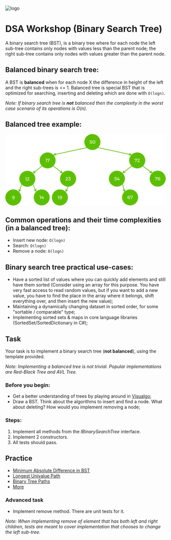 <img src="https://webassets.telerikacademy.com/images/default-source/logos/telerik-academy.svg)" alt="logo" width="300px" style="margin-top: 20px;"/>

# DSA Workshop (Binary Search Tree)

A binary search tree (BST), is a binary tree where for each node the left sub-tree contains only nodes with values less than the parent node; the right sub-tree contains only nodes with values greater than the parent node. 

## Balanced binary search tree:

A BST is **balanced** when for each node X the difference in height of the left and the right sub-trees is <= 1. Balanced tree is special BST that is optimized for searching, inserting and deleting which are done with `O(logn)`.

*Note: If binary search tree is **not** balanced then the complexity in the worst case scenario of its operations is O(n).*

## Balanced tree example:

![picture](Images/bst.png)

## Common operations and their time complexities (in a balanced tree):

- Insert new node: `O(logn)`
- Search: `O(logn)`
- Remove a node: `O(logn)`

## Binary search tree practical use-cases:

- Have a sorted list of values where you can quickly add elements and still have them sorted (Consider using an array for this purpose. You have very fast access to read random values, but if you want to add a new value, you have to find the place in the array where it belongs, shift everything over, and then insert the new value);
- Maintaining a dynamically changing dataset in sorted order, for some "sortable / comparable" type;
- Implementing sorted sets & maps in core language libraries (SortedSet/SortedDictionary in C#);

## Task

Your task is to implement a binary search tree (**not balanced**), using the template provided.

*Note: Implementing a balanced tree is not trivial. Popular implementations are Red-Black Tree and AVL Tree.*

### Before you begin:

- Get a better understanding of trees by playing around in [Visualgo](https://visualgo.net/en/bst);
- Draw a BST. Think about the algorithms to insert and find a node. What about deleting? How would you implement removing a node;

### Steps:

1. Implement all methods from the *IBinarySearchTree* interface.
2. Implement 2 constructors.
3. All tests should pass.

## Practice

- [Minimum Absolute Difference in BST](https://leetcode.com/problems/minimum-absolute-difference-in-bst/)  
- [Longest Univalue Path](https://leetcode.com/problems/longest-univalue-path/description/)  
- [Binary Tree Paths](https://leetcode.com/problems/binary-tree-paths/description/)  
- [More](https://leetcode.com/problemset/all/?search=bst)

### Advanced task

- Implement remove method. There are unit tests for it.

*Note: When implementing remove of element that has both left and right children, tests are meant to cover implementation that chooses to change the left sub-tree.*